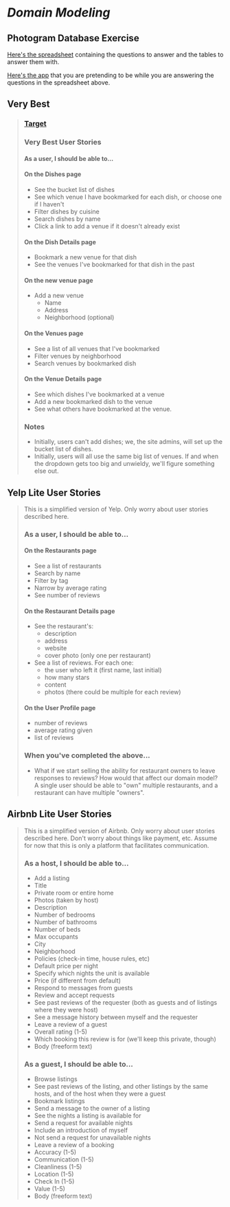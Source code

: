# _**Domain Modeling**_

## Photogram Database Exercise

[Here's the spreadsheet](https://docs.google.com/spreadsheets/d/104IDD206ubqloGZbjtSUAYwfOsFpiC6bQ3C11Re57M4/edit#gid=0) containing the questions to answer and the tables to answer them with.

[Here's the app](http://photogram-final-target.herokuapp.com/) that you are pretending to be while you are answering the questions in the spreadsheet above.

## Very Best

> ### [Target](http://very-best-demo-pr-3.herokuapp.com/)
>
>### Very Best User Stories
>#### As a user, I should be able to...
>
>#### On the Dishes page
>
> - See the bucket list of dishes
> - See which venue I have bookmarked for each dish, or choose one if I haven't
> - Filter dishes by cuisine
> - Search dishes by name
> - Click a link to add a venue if it doesn't already exist
>
>#### On the Dish Details page
>
> - Bookmark a new venue for that dish
> - See the venues I've bookmarked for that dish in the past
>
>#### On the new venue page
>
> - Add a new venue
>   - Name
>   - Address
>   - Neighborhood (optional)
>
>#### On the Venues page
>
> - See a list of all venues that I've bookmarked
> - Filter venues by neighborhood
> - Search venues by bookmarked dish
>
>#### On the Venue Details page
>
> - See which dishes I've bookmarked at a venue
> - Add a new bookmarked dish to the venue
> - See what others have bookmarked at the venue.
>
>### Notes
>>
> - Initially, users can't add dishes; we, the site admins, will set up the bucket list of dishes.
> - Initially, users will all use the same big list of venues. If and when the dropdown gets too big and unwieldy, we'll figure something else out.


## Yelp Lite User Stories

>This is a simplified version of Yelp. Only worry about user stories described here.
>
>### As a user, I should be able to...
>
>#### On the Restaurants page
>
> - See a list of restaurants
> - Search by name
> - Filter by tag
> - Narrow by average rating
> - See number of reviews
>
>#### On the Restaurant Details page
>
> - See the restaurant's:
>   - description
>   - address
>   - website
>   - cover photo (only one per restaurant)
> - See a list of reviews. For each one:
>   - the user who left it (first name, last initial)
>   - how many stars
>   - content
>   - photos (there could be multiple for each review)
>
>#### On the User Profile page
>
> - number of reviews
> - average rating given
> - list of reviews
>
>### When you've completed the above...
>
>- What if we start selling the ability for restaurant owners to leave responses to reviews? How would that affect our domain model? A single user should be able to "own" multiple restaurants, and a restaurant can have multiple "owners".

## Airbnb Lite User Stories

>This is a simplified version of Airbnb. Only worry about user stories described here. Don't worry about things like payment, etc. Assume for now that this is only a platform that facilitates communication.
>
>### As a host, I should be able to...
>
> - Add a listing
>  - Title
>  - Private room or entire home
>  - Photos (taken by host)
>  - Description
>  - Number of bedrooms
>  - Number of bathrooms
>  - Number of beds
>  - Max occupants
>  - City
>  - Neighborhood
>  - Policies (check-in time, house rules, etc)
>  - Default price per night
> - Specify which nights the unit is available
>  - Price (if different from default)
> - Respond to messages from guests
> - Review and accept requests
>  - See past reviews of the requester (both as guests and of listings where they were host)
>  - See a message history between myself and the requester
> - Leave a review of a guest
>  - Overall rating (1-5)
>  - Which booking this review is for (we'll keep this private, though)
>  - Body (freeform text)
>
>### As a guest, I should be able to...
>
> - Browse listings
>  - See past reviews of the listing, and other listings by the same hosts, and of the host when they were a guest
> - Bookmark listings
> - Send a message to the owner of a listing
> - See the nights a listing is available for
> - Send a request for available nights
>  - Include an introduction of myself
> - Not send a request for unavailable nights
> - Leave a review of a booking
>  - Accuracy (1-5)
>  - Communication (1-5)
>  - Cleanliness (1-5)
>  - Location (1-5)
>  - Check In (1-5)
>  - Value (1-5)
>  - Body (freeform text)

